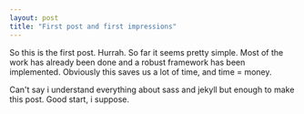 ```yaml
---
layout: post
title: "First post and first impressions"
---
```


So this is the first post. Hurrah. So far it seems pretty simple. Most of the work
has already been done and a robust framework has been implemented. Obviously this saves us 
a lot of time, and time = money. 

Can't say i understand everything about sass and jekyll but enough to make this post. 
Good start, i suppose. 
